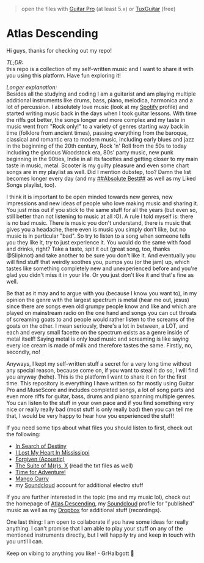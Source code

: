 > open the files with [Guitar Pro](https://www.guitar-pro.com) (at least 5.x) or [TuxGuitar](https://sourceforge.net/projects/tuxguitar/) (free)

# Atlas Descending

Hi guys, thanks for checking out my repo!

*TL;DR:*  
this repo is a collection of my self-written music and I want to share it with you using this platform. Have fun exploring it!

*Longer explanation:*  
Besides all the studying and coding I am a guitarist and am playing multiple additional instruments like drums, bass, piano, melodica, harmonica and a lot of percussion. I absolutely love music (look at my [Spotify](https://open.spotify.com/user/w2on4iq7y2j9cw928mivcrf9c?si=e2792517e44c4d1e) profile) and started writing music back in the days when I took guitar lessons. With time the riffs got better, the songs longer and more complex and my taste in music went from "Rock only!" to a variety of genres starting way back in time (folklore from ancient times), passing everything from the baroque, classical and romantic era to modern music, including early blues and jazz in the beginning of the 20th century, Rock 'n' Roll from the 50s to today including the glorious Woodstock era, 80s' party music, new punk beginning in the 90ties, Indie in all its facettes and getting closer to my main taste in music, metal. Scooter is my guilty pleasure and even some chart songs are in my playlist as well. Did I mention dubstep, too? Damn the list becomes longer every day (and my [##Absolute Best##](https://open.spotify.com/playlist/07x1lpoI77AKsmWtqJIGaR?si=0081befc9c4a49df) as well as my Liked Songs playlist, too).

I think it is important to be open minded towards new genres, new impressions and new ideas of people who love making music and sharing it. You just miss out if you stick to the same stuff for all the years (but even so, still better than not listening to music at all :O). A rule I told myself is: there is no bad music. There is music you don't understand, there is music that gives you a headache, there even is music you simply don't like, but no music is in particular "bad". So try to listen to a song when someone tells you they like it, try to just experience it. You would do the same with food and drinks, right? Take a taste, spit it out (great song, too, thanks @Slipknot) and take another to be sure you don't like it. And eventually you will find stuff that weirdly soothes you, pumps you (or the jam) up, which tastes like something completely new and unexperienced before and you're glad you didn't miss it in your life. Or you just don't like it and that's fine as well.

Be that as it may and to argue with you (because I know you want to), in my opinion the genre with the largest spectrum is metal (hear me out, jesus) since there are songs even old grumpy people know and like and which are played on mainstream radio on the one hand and songs you can cut throats of screaming goats to and people would rather listen to the screams of the goats on the other. I mean seriously, there's a lot in between, a LOT, and each and every small facette on the spectrum exists as a genre inside of metal itself! Saying metal is only loud music and screaming is like saying every ice cream is made of milk and therefore tastes the same. Firstly, no, secondly, no!

Anyways, I kept my self-written stuff a secret for a very long time without any special reason, because come on, if you want to steal it do so, I will find you anyway (hehe). This is the platform I want to share it on for the first time. This repository is everything I have written so far mostly using Guitar Pro and MuseScore and includes completed songs, a lot of song parts and even more riffs for guitar, bass, drums and piano spanning multiple genres. You can listen to the stuff in your own pace and if you find something very nice or really really bad (most stuff is only really bad) then you can tell me that, I would be very happy to hear how you experienced the stuff!

If you need some tips about what files you should listen to first, check out the following:

- [In Search of Destiny](./Goodies/probably%20finished/In%20Search%20of%20Destiny.gp5)
- [I Lost My Heart In Mississippi](./Goodies/probably%20finished/I%20Lost%20My%20Heart%20in%20Mississippi.gp5)
- [Forgiven (Acoustic)](./Goodies/probably%20finished/Forgiven%20(Acoustic).gp5)
- [The Suite of M(r)s. X](./Goodies/The%20Suite%20of%20M(r)s.%20X/) (read the txt files as well)
- [Time for Adventure!](./Goodies/Jingles/Time%20for%20Adventure!.gp5)
- [Mango Curry](./Collec/Riffs/bass/Mango%20Curry.gp5)
- my [Soundcloud](https://soundcloud.com/grhalbgott) account for additional electro stuff

If you are further interested in the topic (me and my music lol), check out the homepage of [Atlas Descending](https://www.ultimate-guitar.com/u/GrHalbgott), my [Soundcloud](https://soundcloud.com/grhalbgott) profile for "published" music as well as my [Dropbox](https://www.dropbox.com/sh/s8uwrjnbtc8l1b5/AAB25NPUO0aPG_coNLp_veO4a?dl=0) for additional stuff (recordings).

One last thing: I am open to collaborate if you have some ideas for really anything. I can't promise that I am able to play your stuff on any of the mentioned instruments directly, but I will happily try and keep in touch with you until I can.

Keep on vibing to anything you like! - GrHalbgott 🤘
